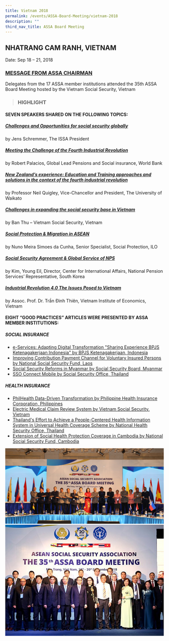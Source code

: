 ```yaml
---
title: Vietnam 2018
permalink: /events/ASSA-Board-Meeting/vietnam-2018
description: ""
third_nav_title: ASSA Board Meeting
---
```

## NHATRANG CAM RANH, VIETNAM
Date: Sep 18 – 21, 2018

### [MESSAGE FROM ASSA CHAIRMAN](/files/ASSA%20Board%20Meeting/Vietnam%202018/Message%20from%20ASSA%20Chairman.pdf)
Delegates from the 17 ASSA member institutions attended the 35th ASSA Board Meeting hosted by the Vietnam Social Security, Vietnam

> ### HIGHLIGHT
#### SEVEN SPEAKERS SHARED ON THE FOLLOWING TOPICS:
##### [Challenges and Opportunities for social security globally](/files/ASSA%20Board%20Meeting/Vietnam%202018/Challenges%20and%20Opportunities%20for%20social%20security%20globally.pdf)
by Jens Schremmer, The ISSA President

##### [Meeting the Challenge of the Fourth Industrial Revolution](/files/ASSA%20Board%20Meeting/Vietnam%202018/Meeting%20the%20Challenge%20of%20the%20Fourth%20Industrial%20Revolution.pdf)
by Robert Palacios, Global Lead Pensions and Social insurance, World Bank

##### [New Zealand’s experience: Education and Training approaches and solutions in the context of the fourth industrial revolution](/files/ASSA%20Board%20Meeting/Vietnam%202018/New%20Zealand’s%20experience_%20Education%20and%20Training.pdf)
by Professor Neil Quigley, Vice-Chancellor and President, The University of Waikato

##### [Challenges in expanding the social security base in Vietnam](/files/ASSA%20Board%20Meeting/Vietnam%202018/Challenges%20in%20expanding%20the%20social%20security%20base%20in%20Vietnam.pdf)
by Ban Thu – Vietnam Social Security, Vietnam

##### [Social Protection & Migration in ASEAN](/files/ASSA%20Board%20Meeting/Vietnam%202018/Social%20Protection%20&%20Migration%20in%20ASEAN.pdf)
by Nuno Meira Simoes da Cunha, Senior Specialist, Social Protection, ILO

##### [Social Security Agreement & Global Service of NPS](/files/ASSA%20Board%20Meeting/Vietnam%202018/Social%20Security%20Agreement%20&%20Global%20Service%20of%20NPS.pdf)
by Kim, Young Eil, Director, Center for International Affairs, National Pension Services’ Representative, South Korea

##### [Industrial Revolution 4.0 The Issues Posed to Vietnam](/files/ASSA%20Board%20Meeting/Vietnam%202018/Industrial%20Revolution%204%20The%20Issues%20Posed%20to%20Vietnam.pdf)
by Assoc. Prof. Dr. Trần Đình Thiên, Vietnam Institute of Economics, Vietnam

#### EIGHT “GOOD PRACTICES” ARTICLES WERE PRESENTED BY ASSA MEMBER INSTITUTIONS:
##### SOCIAL INSURANCE
* [e-Services: Adapting Digital Transformation "Sharing Experience BPJS Ketenagakerjaan Indonesia" by BPJS Ketenagakerjaan, Indonesia](/files/ASSA%20Board%20Meeting/Vietnam%202018/e-Services-Adapting%20Digital%20Transformation%20by%20BPJS%20Ketenagakerjaan-Indonesia.pdf)
* [Improving Contribution Payment Channel for Voluntary Insured Persons by National Social Security Fund, Laos](/files/ASSA%20Board%20Meeting/Vietnam%202018/Improving%20Contribution%20Payment%20Channel%20for%20Voluntary%20Insured%20Persons%20by%20National%20Social%20Security.pdf)
* [Social Security Reforms in Myanmar by Social Security Board, Myanmar](/files/ASSA%20Board%20Meeting/Vietnam%202018/Social%20Security%20Reforms%20in%20Myanmar%20by%20Social%20Security%20Board-Myanmar.pdf)
* [SSO Connect Mobile by Social Security Office, Thailand](/files/ASSA%20Board%20Meeting/Vietnam%202018/SSO%20Connect%20Mobile%20by%20Social%20Security%20Office-Thailand.pdf)


##### HEALTH INSURANCE
* [PhilHealth Data-Driven Transformation by Philippine Health Insurance Corporation, Philippines](/files/ASSA%20Board%20Meeting/Vietnam%202018/PhilHealth%20Data-Driven%20Transformation%20by%20Philippine%20Health%20Insurance%20Corporation-Philippines.pdf)
* [Electric Medical Claim Review System by Vietnam Social Security, Vietnam](/files/ASSA%20Board%20Meeting/Vietnam%202018/Electric%20Medical%20Claim%20Review%20System%20by%20Vietnam%20Social%20Security-Vietnam.pdf)
* [Thailand's Effort to Achieve a People-Centered Health Information System in Universal Health Coverage Scheme by National Health Security Office, Thailand](/files/ASSA%20Board%20Meeting/Vietnam%202018/Thailands%20Effort%20to%20Achieve%20a%20People-Centered%20Health%20Information%20System.pdf)
* [Extension of Social Health Protection Coverage in Cambodia by National Social Security Fund, Cambodia](/files/ASSA%20Board%20Meeting/Vietnam%202018/Extension%20of%20Social%20Health%20Protection%20Coverage%20in%20Cambodia%20by%20National%20Social%20Security%20Fund.pdf)

![](/images/Board%20Meeting/Vietnam%202018/Vietnam-2018-1.jpg)![](/images/Board%20Meeting/Vietnam%202018/Vietnam-2018-2.jpg)
